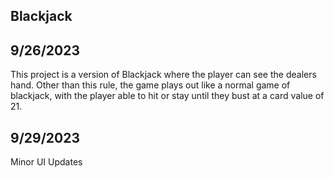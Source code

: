 ## Blackjack

## 9/26/2023
This project is a version of Blackjack where the player can see the dealers hand. Other than this rule, the game plays out like a normal game of blackjack, with the player able to hit or stay until they bust at a card value of 21.

## 9/29/2023
Minor UI Updates
